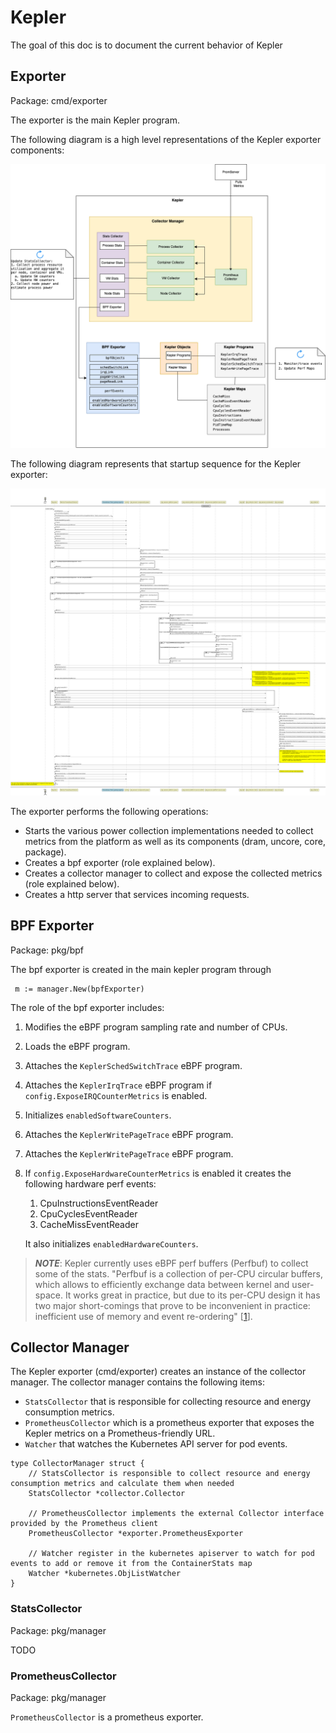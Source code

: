# Kepler

The goal of this doc is to document the current behavior of Kepler

## Exporter

Package: cmd/exporter

The exporter is the main Kepler program.

The following diagram is a high level representations of the Kepler
exporter components:

![Exporter](../images/exporter.png)

The following diagram represents that startup sequence for the Kepler
exporter:

![Exporter startup](../images/exporter-seq.png)

The exporter performs the following operations:

* Starts the various power collection implementations needed to collect metrics
  from the platform as well as its components (dram, uncore, core, package).
* Creates a bpf exporter (role explained below).
* Creates a collector manager to collect and expose the collected metrics (role explained below).
* Creates a http server that services incoming requests.

## BPF Exporter

Package: pkg/bpf

The bpf exporter is created in the main kepler program through

```golang
 m := manager.New(bpfExporter)
```

The role of the bpf exporter includes:

1. Modifies the eBPF program sampling rate and number of CPUs.
1. Loads the eBPF program.
1. Attaches the `KeplerSchedSwitchTrace` eBPF program.
1. Attaches the `KeplerIrqTrace` eBPF program if `config.ExposeIRQCounterMetrics` is enabled.
1. Initializes `enabledSoftwareCounters`.
1. Attaches the `KeplerWritePageTrace` eBPF program.
1. Attaches the `KeplerWritePageTrace` eBPF program.
1. If `config.ExposeHardwareCounterMetrics` is enabled it creates the following hardware perf events:
   1. CpuInstructionsEventReader
   1. CpuCyclesEventReader
   1. CacheMissEventReader

   It also initializes `enabledHardwareCounters`.

> **_NOTE_**: Kepler currently uses eBPF perf buffers (Perfbuf) to collect some of the stats.
"Perfbuf is a collection of per-CPU circular buffers, which allows to efficiently exchange data
between kernel and user-space. It works great in practice, but due to its per-CPU design it
has two major short-comings that prove to be inconvenient in practice: inefficient use of
memory and event re-ordering" [[1]].

## Collector Manager

The Kepler exporter (cmd/exporter) creates an instance of the collector manager.
The collector manager contains the following items:

* `StatsCollector` that is responsible for collecting resource and energy consumption metrics.
* `PrometheusCollector` which is a prometheus exporter that exposes the Kepler metrics on a
   Prometheus-friendly URL.
* `Watcher` that watches the Kubernetes API server for pod events.

```golang
type CollectorManager struct {
    // StatsCollector is responsible to collect resource and energy consumption metrics and calculate them when needed
    StatsCollector *collector.Collector

    // PrometheusCollector implements the external Collector interface provided by the Prometheus client
    PrometheusCollector *exporter.PrometheusExporter

    // Watcher register in the kubernetes apiserver to watch for pod events to add or remove it from the ContainerStats map
    Watcher *kubernetes.ObjListWatcher
}
```

### StatsCollector

Package: pkg/manager

TODO

### PrometheusCollector

Package: pkg/manager

`PrometheusCollector` is a prometheus exporter.

[1]: https://nakryiko.com/posts/bpf-ringbuf/
